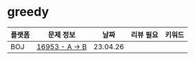# greedy

| 플랫폼 | 문제 정보 | 날짜       | 리뷰 필요 | 키워드 |
|------|-----|----------|-------|----|
| BOJ | [16953 - A → B](https://www.acmicpc.net/problem/16953) | 23.04.26 |  |  |

